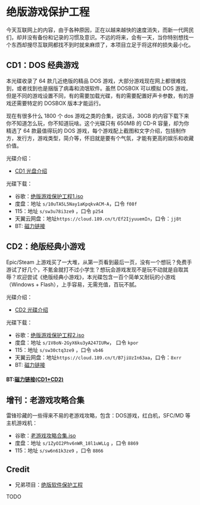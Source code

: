 # 绝版游戏保护工程

今天互联网上的内容，由于各种原因，正在以越来越快的速度消失，而新一代网民们，却并没有备份和记录的习惯及意识。不远的将来，会有一天，当你特别想找一个东西却搜尽互联网都找不到时就来麻烦了，本项目立足于将这样的损失最小化。

## CD1：DOS 经典游戏

本光碟收录了 64 款几近绝版的精品 DOS 游戏，大部分游戏现在网上都很难找到，或者找到也是捆版了病毒和流氓软件。虽然 DOSBOX 可以模拟 DOS 游戏，但是不同的游戏设置不同，有的需要加载光碟，有的需要配置好声卡参数，有的游戏还需要特定的 DOSBOX 版本才能运行。

现在有很多什么 1800 个 dos 游戏之类的合集，说实话，30GB 的内容下载下来你不知道怎么玩，你不知道玩啥。这个光碟只有 650MB 的 CD-R 容量，却为你精选了 64 款最值得玩的 DOS 游戏，每个游戏配上截图和文字介绍，包括制作方，发行方，游戏类型，简介等，怀旧就是要有个气氛，才能有更高的娱乐和收藏价值。

光碟介绍：

- [CD1 光盘介绍](docs/preserve-cd-1.pdf)

光碟下载：

- 谷歌：[绝版游戏保护工程1.iso](https://drive.google.com/file/d/11FafOmfw7OqrEx14DPh2rhqRHO_j70KB/view?usp=sharing)
- 度盘：地址 `s/10uTA5L5Nay1aKpqkvACM-A`，口令 `f08f`
- 115：地址 `s/sw3u78i3ze9` ，口令 `p254`
- 天翼云网盘：地址`https://cloud.189.cn/t/Ef2IjyuuemIn`，口令：`jj8t`
- BT: [磁力链接](https://tinyurl.com/y2ba4dxs)


## CD2：绝版经典小游戏

Epic/Steam 上游戏买了一大堆，从第一页看到最后一页，没有一个想玩？免费手游试了好几个，不氪金就打不过小学生？想玩会游戏发现不是玩不动就是自取其辱？欢迎尝试《绝版经典小游戏》，本光碟包含一百个简单又耐玩的小游戏（Windows + Flash），上手容易，无需充值，百玩不腻。

光碟介绍：

- [CD2 光碟介绍](docs/preserve-cd-2.pdf)

光碟下载：

- 谷歌：[绝版游戏保护工程2.iso](https://drive.google.com/file/d/1qSRYgoaL3AR8ixqp1AP4gKW1zX9wZENe/view?usp=sharing)
- 度盘：地址 `s/1V8oN-2GyX6ku3yA247IURw`， 口令 `kpor`
- 115：地址 `s/sw30ctq3ze9` ，口令 `vb46`
- 天翼云网盘：地址`https://cloud.189.cn/t/B7jiUzIn63aa`，口令：`8xrr`
- BT: [磁力链接](https://tinyurl.com/y38tsslf)

#### BT:[磁力链接(CD1+CD2)](https://tinyurl.com/yxk4np5n)

## 增刊：老游戏攻略合集

雷锋珍藏的一些得来不易的老游戏攻略，包含：DOS游戏，红白机，SFC/MD 等主机游戏机：

- 谷歌：[老游戏攻略合集.iso](https://drive.google.com/file/d/12G-go9FSBwaE0o9JdNaoiTGrddX1kfwM/view?usp=sharing)
- 度盘：地址 `s/1ZyOI2Phv6nWR_18l1uWLLg` ，口令 `8869`
- 115：地址 `s/sw6n61k3ze9` ，口令 `8866`

## Credit

- 兄弟项目：[绝版软件保护工程](https://github.com/skywind3000/preserve-iso)

TODO
